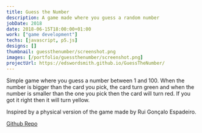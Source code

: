 ```yaml
---
title: Guess the Number
description: A game made where you guess a random number
jobDate: 2018
date: 2018-06-15T18:00:00+01:00
work: ["game development"]
techs: [javascript, p5.js]
designs: []
thumbnail: guessthenumber/screenshot.png
images: [/portfolio/guessthenumber/screenshot.png]
projectUrl: https://edswordsmith.github.io/GuessTheNumber/
---
```


Simple game where you guess a number between 1 and 100. When the number is bigger than the card you pick, the card turn green and when the number is smaller than the one you pick then the card will turn red. If you got it right then it will turn yellow.

Inspired by a physical version of the game made by Rui Gonçalo Espadeiro.

[Github Repo](https://github.com/EdSwordsmith/GuessTheNumber)
